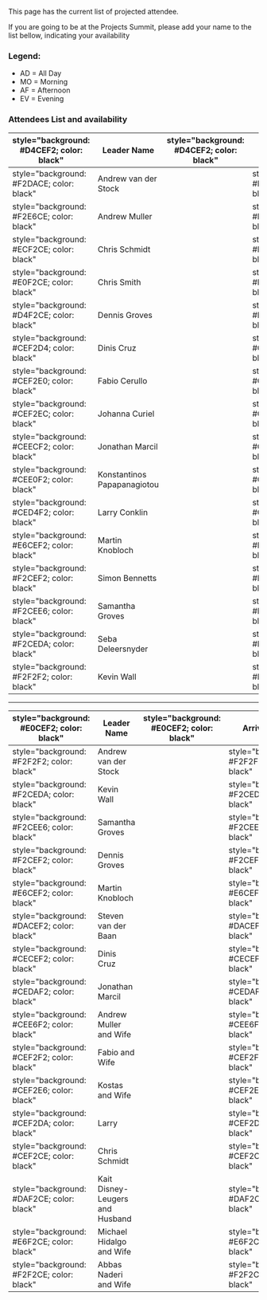 This page has the current list of projected attendee.

If you are going to be at the Projects Summit, please add your name to
the list bellow, indicating your availability

### Legend:

  - AD = All Day
  - MO = Morning
  - AF = Afternoon
  - EV = Evening

### Attendees List and availability

| style="background: \#D4CEF2; color: black" | Leader Name                 | style="background: \#D4CEF2; color: black" | Sunday                                     | style="background: \#D4CEF2; color: black" | Monday | style="background: \#D4CEF2; color: black" | Tuesday | style="background: \#D4CEF2; color: black" | Wednesday                                  | style="background: \#D4CEF2; color: black" | Thursday |
| ------------------------------------------ | --------------------------- | ------------------------------------------ | ------------------------------------------ | ------------------------------------------ | ------ | ------------------------------------------ | ------- | ------------------------------------------ | ------------------------------------------ | ------------------------------------------ | -------- |
| style="background: \#F2DACE; color: black" | Andrew van der Stock        |                                            | style="background: \#F2DACE; color: black" |                                            |        | style="background: \#F2DACE; color: black" | AD      |                                            | style="background: \#F2DACE; color: black" | AD                                         |          |
| style="background: \#F2E6CE; color: black" | Andrew Muller               |                                            | style="background: \#F2E6CE; color: black" |                                            |        | style="background: \#F2E6CE; color: black" | AD      |                                            | style="background: \#F2E6CE; color: black" | AD                                         |          |
| style="background: \#ECF2CE; color: black" | Chris Schmidt               |                                            | style="background: \#ECF2CE; color: black" | EV                                         |        | style="background: \#ECF2CE; color: black" | AD      |                                            | style="background: \#ECF2CE; color: black" | AD                                         |          |
| style="background: \#E0F2CE; color: black" | Chris Smith                 |                                            | style="background: \#E0F2CE; color: black" |                                            |        | style="background: \#E0F2CE; color: black" | AD      |                                            | style="background: \#E0F2CE; color: black" | AD                                         |          |
| style="background: \#D4F2CE; color: black" | Dennis Groves               |                                            | style="background: \#D4F2CE; color: black" | MO                                         |        | style="background: \#D4F2CE; color: black" | AD      |                                            | style="background: \#D4F2CE; color: black" | AD                                         |          |
| style="background: \#CEF2D4; color: black" | Dinis Cruz                  |                                            | style="background: \#CEF2D4; color: black" | AD                                         |        | style="background: \#CEF2D4; color: black" | AD      |                                            | style="background: \#CEF2D4; color: black" | AD                                         |          |
| style="background: \#CEF2E0; color: black" | Fabio Cerullo               |                                            | style="background: \#CEF2E0; color: black" |                                            |        | style="background: \#CEF2E0; color: black" |         |                                            | style="background: \#CEF2E0; color: black" |                                            |          |
| style="background: \#CEF2EC; color: black" | Johanna Curiel              |                                            | style="background: \#CEF2EC; color: black" | EV                                         |        | style="background: \#CEF2EC; color: black" | AD      |                                            | style="background: \#CEF2EC; color: black" | AD                                         |          |
| style="background: \#CEECF2; color: black" | Jonathan Marcil             |                                            | style="background: \#CEECF2; color: black" |                                            |        | style="background: \#CEECF2; color: black" |         |                                            | style="background: \#CEECF2; color: black" |                                            |          |
| style="background: \#CEE0F2; color: black" | Konstantinos Papapanagiotou |                                            | style="background: \#CEE0F2; color: black" | AD                                         |        | style="background: \#CEE0F2; color: black" | AD      |                                            | style="background: \#CEE0F2; color: black" | AD                                         |          |
| style="background: \#CED4F2; color: black" | Larry Conklin               |                                            | style="background: \#CED4F2; color: black" |                                            |        | style="background: \#CED4F2; color: black" |         |                                            | style="background: \#CED4F2; color: black" |                                            |          |
| style="background: \#E6CEF2; color: black" | Martin Knobloch             |                                            | style="background: \#E6CEF2; color: black" |                                            |        | style="background: \#E6CEF2; color: black" |         |                                            | style="background: \#E6CEF2; color: black" |                                            |          |
| style="background: \#F2CEF2; color: black" | Simon Bennetts              |                                            | style="background: \#F2CEF2; color: black" |                                            |        | style="background: \#F2CEF2; color: black" |         |                                            | style="background: \#F2CEF2; color: black" | EV                                         |          |
| style="background: \#F2CEE6; color: black" | Samantha Groves             |                                            | style="background: \#F2CEE6; color: black" | AD                                         |        | style="background: \#F2CEE6; color: black" | AD      |                                            | style="background: \#F2CEE6; color: black" | AD                                         |          |
| style="background: \#F2CEDA; color: black" | Seba Deleersnyder           |                                            | style="background: \#F2CEDA; color: black" |                                            |        | style="background: \#F2CEDA; color: black" |         |                                            | style="background: \#F2CEDA; color: black" |                                            |          |
| style="background: \#F2F2F2; color: black" | Kevin Wall                  |                                            | style="background: \#F2F2F2; color: black" | EV                                         |        | style="background: \#F2F2F2; color: black" | AD      |                                            | style="background: \#F2F2F2; color: black" | AD                                         |          |

-----

| style="background: \#E0CEF2; color: black" | Leader Name                     | style="background: \#E0CEF2; color: black" | Arrival Date                               | style="background: \#E0CEF2; color: black" | Departure Date | style="background: \#E0CEF2; color: black" | Nights     |
| ------------------------------------------ | ------------------------------- | ------------------------------------------ | ------------------------------------------ | ------------------------------------------ | -------------- | ------------------------------------------ | ---------- |
| style="background: \#F2F2F2; color: black" | Andrew van der Stock            |                                            | style="background: \#F2F2F2; color: black" | 11/17/2013                                 |                | style="background: \#F2F2F2; color: black" | 11/22/2013 |
| style="background: \#F2CEDA; color: black" | Kevin Wall                      |                                            | style="background: \#F2CEDA; color: black" | 11/17/2013                                 |                | style="background: \#F2CEDA; color: black" | 11/21/2013 |
| style="background: \#F2CEE6; color: black" | Samantha Groves                 |                                            | style="background: \#F2CEE6; color: black" | 11/16/2013                                 |                | style="background: \#F2CEE6; color: black" | 11/23/2013 |
| style="background: \#F2CEF2; color: black" | Dennis Groves                   |                                            | style="background: \#F2CEF2; color: black" | 11/16/2013                                 |                | style="background: \#F2CEF2; color: black" | 11/23/2013 |
| style="background: \#E6CEF2; color: black" | Martin Knobloch                 |                                            | style="background: \#E6CEF2; color: black" | 11/16/2013                                 |                | style="background: \#E6CEF2; color: black" | 11/23/2013 |
| style="background: \#DACEF2; color: black" | Steven van der Baan             |                                            | style="background: \#DACEF2; color: black" | 11/19/2013                                 |                | style="background: \#DACEF2; color: black" | 11/21/2013 |
| style="background: \#CECEF2; color: black" | Dinis Cruz                      |                                            | style="background: \#CECEF2; color: black" | 11/16/2013                                 |                | style="background: \#CECEF2; color: black" | 11/21/2013 |
| style="background: \#CEDAF2; color: black" | Jonathan Marcil                 |                                            | style="background: \#CEDAF2; color: black" | 11/16/2013                                 |                | style="background: \#CEDAF2; color: black" | 11/22/2013 |
| style="background: \#CEE6F2; color: black" | Andrew Muller and Wife          |                                            | style="background: \#CEE6F2; color: black" | 11/17/2013                                 |                | style="background: \#CEE6F2; color: black" | 11/22/2013 |
| style="background: \#CEF2F2; color: black" | Fabio and Wife                  |                                            | style="background: \#CEF2F2; color: black" | 11/17/2013                                 |                | style="background: \#CEF2F2; color: black" | 11/21/2013 |
| style="background: \#CEF2E6; color: black" | Kostas and Wife                 |                                            | style="background: \#CEF2E6; color: black" | 11/16/2013                                 |                | style="background: \#CEF2E6; color: black" | 11/23/2013 |
| style="background: \#CEF2DA; color: black" | Larry                           |                                            | style="background: \#CEF2DA; color: black" | 11/17/2013                                 |                | style="background: \#CEF2DA; color: black" | 11/22/2013 |
| style="background: \#CEF2CE; color: black" | Chris Schmidt                   |                                            | style="background: \#CEF2CE; color: black" | 11/17/2013                                 |                | style="background: \#CEF2CE; color: black" | 11/22/2013 |
| style="background: \#DAF2CE; color: black" | Kait Disney-Leugers and Husband |                                            | style="background: \#DAF2CE; color: black" | 11/19/2013                                 |                | style="background: \#DAF2CE; color: black" | 11/22/2013 |
| style="background: \#E6F2CE; color: black" | Michael Hidalgo and Wife        |                                            | style="background: \#E6F2CE; color: black" | 11/19/2013                                 |                | style="background: \#E6F2CE; color: black" | 11/22/2013 |
| style="background: \#F2F2CE; color: black" | Abbas Naderi and Wife           |                                            | style="background: \#F2F2CE; color: black" | 11/17/2013                                 |                | style="background: \#F2F2CE; color: black" | 11/21/2013 |